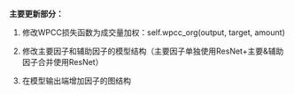**主要更新部分：**

1. 修改WPCC损失函数为成交量加权：self.wpcc_org(output, target, amount)

2. 修改主要因子和辅助因子的模型结构（主要因子单独使用ResNet+主要&辅助因子合并使用ResNet）

3. 在模型输出端增加因子的图结构

